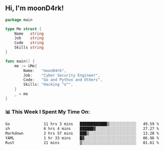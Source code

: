 <h2> Hi, I'm moonD4rk!</h2>

```go
package main

type Me struct {
	Name   string
	Job    string
	Code   string
	Skills string
}

func main() {
	me := &Me{
		Name:   "moonD4rk",
		Job:    "Cyber Security Engineer",
		Code:   "Go and Python and Others",
		Skills: "Hacking ^o^",
	}
	_ = me
}
```

<h3>📊 This Week I Spent My Time On:</h3>
<!-- <img align='right' src="https://github-readme-stats.vercel.app/api?username=moond4rk&show_icons=true&theme=radical", width="300" height="150"> -->

<!--START_SECTION:waka-->

```txt
Go               11 hrs 3 mins   ████████████▒░░░░░░░░░░░░   49.59 %
sh               6 hrs 4 mins    ██████▓░░░░░░░░░░░░░░░░░░   27.27 %
Markdown         2 hrs 57 mins   ███▒░░░░░░░░░░░░░░░░░░░░░   13.28 %
YAML             1 hr 33 mins    █▓░░░░░░░░░░░░░░░░░░░░░░░   06.96 %
Rust             21 mins         ▒░░░░░░░░░░░░░░░░░░░░░░░░   01.61 %
```

<!--END_SECTION:waka-->

